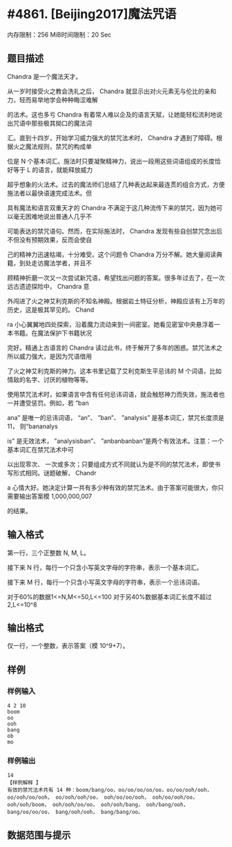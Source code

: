 # #4861. [Beijing2017]魔法咒语

内存限制：256 MiB时间限制：20 Sec

## 题目描述

Chandra 是一个魔法天才。

从一岁时接受火之教会洗礼之后， Chandra 就显示出对火元素无与伦比的亲和力，轻而易举地学会种种晦涩难解

的法术。这也多亏 Chandra 有着常人难以企及的语言天赋，让她能轻松流利地说出咒语中那些极其拗口的魔法词

汇。直到十四岁，开始学习威力强大的禁咒法术时， Chandra 才遇到了障碍。根据火之魔法规则，禁咒的构成单

位是 N 个基本词汇。施法时只要凝聚精神力，说出一段用这些词语组成的长度恰好等于 L 的语言，就能释放威力

超乎想象的火法术。过去的魔法师们总结了几种表达起来最连贯的组合方式，方便施法者以最快语速完成法术。但

具有魔法和语言双重天才的 Chandra 不满足于这几种流传下来的禁咒，因为她可以毫无困难地说出普通人几乎不

可能表达的禁咒语句。然而，在实际施法时， Chandra 发现有些自创禁咒念出后不但没有预期效果，反而会使自

己的精神力迅速枯竭，十分难受。这个问题令 Chandra 万分不解。她大量阅读典籍，到处走访魔法学者，并且不

顾精神折磨一次又一次尝试新咒语，希望找出问题的答案。很多年过去了，在一次远古遗迹探险中， Chandra 意

外闯进了火之神艾利克斯的不知名神殿。根据岩土特征分析，神殿应该有上万年的历史，这是极其罕见的。 Chand

ra 小心翼翼地四处探索，沿着魔力流动来到一间密室。她看见密室中央悬浮着一本书籍。在魔法保护下书籍状况

完好。精通上古语言的 Chandra 读过此书，终于解开了多年的困惑。禁咒法术之所以威力强大，是因为咒语借用

了火之神艾利克斯的神力。这本书里记载了艾利克斯生平忌讳的 M 个词语，比如情敌的名字、讨厌的植物等等。

使用禁咒法术时，如果语言中含有任何忌讳词语，就会触怒神力而失效，施法者也一并遭受惩罚。例如，若 &rdquo;ban

ana&rdquo; 是唯一的忌讳词语， &ldquo;an&rdquo;、 &rdquo;ban&rdquo;、 &rdquo;analysis&rdquo; 是基本词汇，禁咒长度须是 11， 则&ldquo;bananalys

is&rdquo; 是无效法术， &rdquo;analysisban&rdquo;、 &rdquo;anbanbanban&rdquo;是两个有效法术。注意：一个基本词汇在禁咒法术中可

以出现零次、 一次或多次；只要组成方式不同就认为是不同的禁咒法术，即使书写形式相同。谜题破解， Chandr

a 心情大好。她决定计算一共有多少种有效的禁咒法术。由于答案可能很大，你只需要输出答案模 1,000,000,007

 的结果。

## 输入格式

第一行，三个正整数 N, M, L。

接下来 N 行，每行一个只含小写英文字母的字符串，表示一个基本词汇。

接下来 M 行，每行一个只含小写英文字母的字符串，表示一个忌讳词语。

对于60%的数据1<=N,M<=50,L<=100
对于另40%数据基本词汇长度不超过2,L<=10^8

## 输出格式

仅一行，一个整数，表示答案（模 10^9+7）。

## 样例

### 样例输入

    
    4 2 10
    boom
    oo
    ooh
    bang
    ob
    mo
    

### 样例输出

    
    14
    【样例解释 】
    有效的禁咒法术共有 14 种：boom/bang/oo，oo/oo/oo/oo/oo，oo/oo/ooh/ooh，
    oo/ooh/oo/ooh， oo/ooh/ooh/oo， ooh/oo/oo/ooh， ooh/oo/ooh/oo，
    ooh/ooh/boom， ooh/ooh/oo/oo， ooh/ooh/bang， ooh/bang/ooh，
    bang/oo/oo/oo， bang/ooh/ooh， bang/bang/oo。
    
    

## 数据范围与提示
